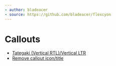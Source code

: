 ```yaml
---
- author: bladeacer
- source: https://github.com/bladeacer/flexcyon
---
```

# Callouts
- [Tategaki (Vertical RTL)/Vertical LTR](./vertical-alignment/vertical.md)
- [Remove callout icon/title](./rm/rm.md)